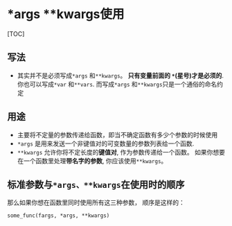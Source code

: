 #  *args  **kwargs使用

[TOC]
## 写法

- 其实并不是必须写成`*args` 和`**kwargs`。 **只有变量前面的 `*`(星号)才是必须的**. 你也可以写成`*var` 和`**vars`. 而写成`*args` 和`**kwargs`只是一个通俗的命名约定

## 用途

- 主要将不定量的参数传递给函数，即当不确定函数有多少个参数的时候使用
- `*args` 是用来发送一个非键值对的可变数量的参数列表给一个函数.
- `**kwargs` 允许你将不定长度的**键值对**, 作为参数传递给一个函数。 如果你想要在一个函数里处理**带名字的参数**, 你应该使用`**kwargs`。


## 标准参数与`*args、**kwargs`在使用时的顺序

那么如果你想在函数里同时使用所有这三种参数， 顺序是这样的：

```
some_func(fargs, *args, **kwargs)
```

